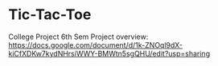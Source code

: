 # Tic-Tac-Toe
College Project 6th Sem
Project overview: https://docs.google.com/document/d/1k-ZNOql9dX-kiCfXDKw7kydNHrsiWWY-BMWtn5sgQHU/edit?usp=sharing
